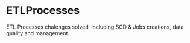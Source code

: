 # ETLProcesses
ETL Processes chalenges solved, including SCD &amp; Jobs creations, data quality and management.
